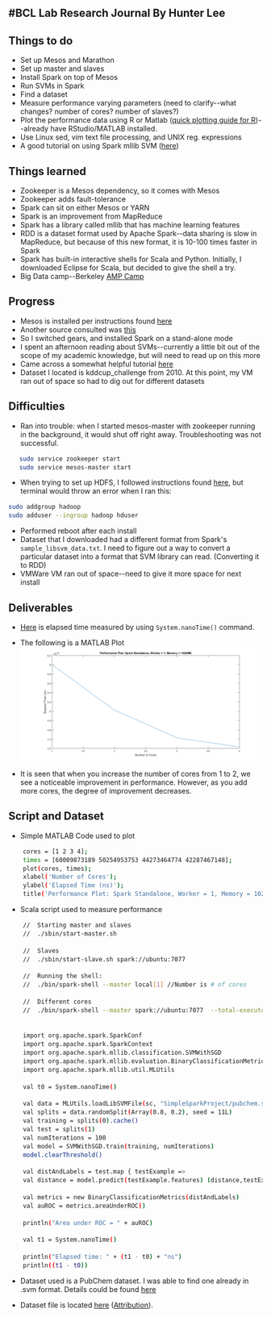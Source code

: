 #BCL Lab Research Journal By Hunter Lee
----------------------------


## Things to do ##

 - Set up Mesos and Marathon
 - Set up master and slaves
 - Install Spark on top of Mesos
 - Run SVMs in Spark
 - Find a dataset
 - Measure performance varying parameters (need to clarify--what changes? number of cores? number of slaves?)
 - Plot the performance data using R or Matlab ([quick plotting guide for R](http://www.statmethods.net/graphs/scatterplot.html))--already have RStudio/MATLAB installed.
 - Use Linux sed, vim text file processing, and UNIX reg. expressions
 - A good tutorial on using Spark mllib SVM ([here](https://github.com/mcapuccini/spark-tutorial))

## Things learned ##

 - Zookeeper is a Mesos dependency, so it comes with Mesos
 - Zookeeper adds fault-tolerance
 - Spark can sit on either Mesos or YARN
 - Spark is an improvement from MapReduce
 - Spark has a library called mllib that has machine learning features
 - RDD is a dataset format used by Apache Spark--data sharing is slow in MapReduce, but because of this new format, it is 10-100 times faster in Spark
 - Spark has built-in interactive shells for Scala and Python. Initially, I downloaded Eclipse for Scala, but decided to give the shell a try.
 - Big Data camp--Berkeley [AMP Camp](http://ampcamp.berkeley.edu/6/)

## Progress ##

 - Mesos is installed per instructions found [here](https://open.mesosphere.com/getting-started/install/)
 - Another source consulted was [this](https://www.digitalocean.com/community/tutorials/how-to-configure-a-production-ready-mesosphere-cluster-on-ubuntu-14-04)
 - So I switched gears, and installed Spark on a stand-alone mode
 - I spent an afternoon reading about SVMs--currently a little bit out of the scope of my academic knowledge, but will need to read up on this more
 - Came across a somewhat helpful tutorial [here](http://web.cs.ucla.edu/~mtgarip/linear.html)
 - Dataset I located is kddcup_challenge from 2010. At this point, my VM ran out of space so had to dig out for different datasets

## Difficulties ##

 - Ran into trouble: when I started mesos-master with zookeeper running in the background, it would shut off right away. Troubleshooting was not successful.
 
```sh
   sudo service zookeeper start
   sudo service mesos-master start
```


 - When trying to set up HDFS, I followed instructions found [here](http://www.michael-noll.com/tutorials/running-hadoop-on-ubuntu-linux-single-node-cluster/), but terminal would throw an error when I ran this: 

```sh
sudo addgroup hadoop
sudo adduser --ingroup hadoop hduser
```

 - Performed reboot after each install
 - Dataset that I downloaded had a different format from Spark's `sample_libsvm_data.txt`. I need to figure out a way to convert a particular dataset into a format that SVM library can read. (Converting it to RDD)
 - VMWare VM ran out of space--need to give it more space for next install


## Deliverables ##

- [Here](https://docs.google.com/spreadsheets/d/1-mFhtp_NncUUs5-h-z6MeQCSnZJQvV9UDCOnsH6N1ZY/edit?usp=sharing) is elapsed time measured by using  `System.nanoTime()` command.

- The following is a MATLAB Plot
![Elapsed Time (ns) vs Number of Cores](https://github.com/narendly/narendly.github.io/blob/master/Plot.png?raw=true)

- It is seen that when you increase the number of cores from 1 to 2, we see a noticeable improvement in performance. However, as you add more cores, the degree of improvement decreases.

## Script and Dataset ##

- Simple MATLAB Code used to plot

```sh
    cores = [1 2 3 4];
    times = [60009873189 50254953753 44273464774 42287467148]; 
    plot(cores, times); 
    xlabel('Number of Cores'); 
    ylabel('Elapsed Time (ns)'); 
    title('Performance Plot: Spark Standalone, Worker = 1, Memory = 1024MB');
```


- Scala script used to measure performance

```sh
    //  Starting master and slaves
    //  ./sbin/start-master.sh
    
    //  Slaves
    //  ./sbin/start-slave.sh spark://ubuntu:7077 
    
    //  Running the shell:
    //  ./bin/spark-shell --master local[1] //Number is # of cores
    
    //  Different cores
    //  ./bin/spark-shell --master spark://ubuntu:7077  --total-executor-cores <numCores>
    
    
    import org.apache.spark.SparkConf
    import org.apache.spark.SparkContext
    import org.apache.spark.mllib.classification.SVMWithSGD
    import org.apache.spark.mllib.evaluation.BinaryClassificationMetrics
    import org.apache.spark.mllib.util.MLUtils
    
    val t0 = System.nanoTime()
    
    val data = MLUtils.loadLibSVMFile(sc, "SimpleSparkProject/pubchem.svm")
    val splits = data.randomSplit(Array(0.8, 0.2), seed = 11L) 
    val training = splits(0).cache() 
    val test = splits(1)
    val numIterations = 100
    val model = SVMWithSGD.train(training, numIterations)
    model.clearThreshold()
    
    val distAndLabels = test.map { testExample =>
    val distance = model.predict(testExample.features) (distance,testExample.label) }
    
    val metrics = new BinaryClassificationMetrics(distAndLabels)
    val auROC = metrics.areaUnderROC()
    
    println("Area under ROC = " + auROC)
    
    val t1 = System.nanoTime()
    
    println("Elapsed time: " + (t1 - t0) + "ns")
    println((t1 - t0))
```


- Dataset used is a PubChem dataset. I was able to find one already in .svm format. Details could be found [here](http://www.ncbi.nlm.nih.gov/pubmed/18829357)

- Dataset file is located [here](https://github.com/narendly/narendly.github.io/blob/master/pubchem.svm) ([Attribution](https://github.com/mcapuccini/spark-tutorial/blob/master/spark-tutorial/pubchem.svm)).
